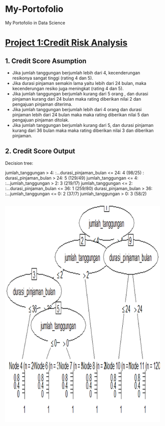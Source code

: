 # My-Portofolio
My Portofolio in Data Science

# [Project 1:Credit Risk Analysis](https://github.com/bimaary31/data_credit_rating.git)

## 1. Credit Score Asumption
- Jika jumlah tanggungan berjumlah lebih dari 4, kecenderungan resikonya sangat tinggi (rating 4 dan 5).
- Jika durasi pinjaman semakin lama yaitu lebih dari 24 bulan, maka kecenderungan resiko juga meningkat (rating 4 dan 5).
- Jika jumlah tanggungan berjumlah kurang dari 5 orang , dan durasi pinjaman kurang dari 24 bulan maka rating diberikan nilai 2 dan pengajuan pinjaman diterima. 
- Jika jumlah tanggungan berjumlah lebih dari 4 orang dan durasi pinjaman lebih dari 24 bulan maka maka rating diberikan nilai 5 dan pengajuan pinjaman ditolak.
- Jika jumlah tanggungan berjumlah kurang dari 5, dan durasi pinjaman kurang dari 36 bulan maka maka rating diberikan nilai 3 dan diberikan pinjaman.

## 2. Credit Score Output
Decision tree:

jumlah_tanggungan > 4:
:...durasi_pinjaman_bulan <= 24: 4 (98/25)
:   durasi_pinjaman_bulan > 24: 5 (129/49)
jumlah_tanggungan <= 4:
:...jumlah_tanggungan > 2: 3 (219/17)
    jumlah_tanggungan <= 2:
    :...durasi_pinjaman_bulan <= 36: 1 (259/80)
        durasi_pinjaman_bulan > 36:
        :...jumlah_tanggungan <= 0: 2 (37/7)
            jumlah_tanggungan > 0: 3 (58/2)
           
<br> 
<img height ="700" src="https://github.com/bimaary31/data_credit_rating/blob/main/Rplot.png"/>
<br>
